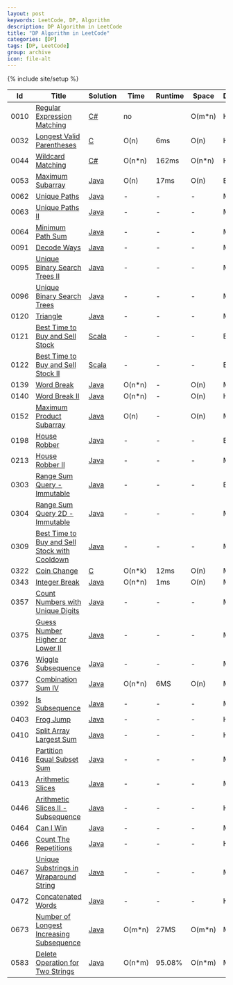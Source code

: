 ```yaml
---
layout: post
keywords: LeetCode, DP, Algorithm
description: DP Algorithm in LeetCode
title: "DP Algorithm in LeetCode"
categories: [DP]
tags: [DP, LeetCode]
group: archive
icon: file-alt
---
```

{% include site/setup %}

|Id  | Title  | Solution   | Time | Runtime |  Space | Difficulty  | Catagory|
 ------------ | ------------ | ------------ | ------------ | ------------ | ------------ | ------------ | ------------
|0010|[Regular Expression Matching](https://leetcode.com/problems/regular-expression-matching) | [C#](https://e.srl/leetcode-10/)  |   no| | O(m\*n)  |  Hard |DP|
|0032|[Longest Valid Parentheses](https://leetcode.com/problems/longest-valid-parentheses) | [C](https://e.srl/leetcode-32/)  | O(n) |6ms| O(n)  |  Hard |DP|
|0044|[Wildcard Matching](https://leetcode.com/problems/wildcard-matching/) | [C#](https://e.srl/leetcode-44/)  | O(n\*n) |162ms| O(n\*n)  |  Hard |DP|
|0053|[Maximum Subarray](https://leetcode.com/problems/maximum-subarray) | [Java](https://e.srl/leetcode-53/)  | O(n) |17ms| O(n)  |  Easy |DP|
|0062|[Unique Paths](https://leetcode.com/problems/unique-paths) | [Java](https://e.srl/leetcode-61/)  |-|-|-|  Medium |DP|
|0063|[Unique Paths II](https://leetcode.com/problems/unique-paths-ii) | [Java](https://e.srl/leetcode-63/)  |-|-|-|  Medium |DP|
|0064|[Minimum Path Sum](https://leetcode.com/problems/minimum-path-sum) | [Java](https://e.srl/leetcode-64/)  |-|-|-|  Medium |DP|
|0091|[Decode Ways](https://leetcode.com/problems/decode-ways) | [Java](https://e.srl/leetcode-91/)  |-|-|-|  Medium |DP|
|0095|[Unique Binary Search Trees II](https://leetcode.com/problems/unique-binary-search-trees-ii) | [Java](https://e.srl/leetcode-95/)  |-|-|-|  Medium |DP|
|0096|[Unique Binary Search Trees](https://leetcode.com/problems/unique-binary-search-trees) | [Java](https://e.srl/leetcode-96/)  |-|-|-|  Medium |DP|
|0120|[Triangle](https://leetcode.com/problems/triangle) | [Java](https://e.srl/leetcode-120/)  |-|-|-|  Medium |DP|
|0121|[Best Time to Buy and Sell Stock](https://leetcode.com/problems/best-time-to-buy-and-sell-stock/) | [Scala](https://e.srl/leetcode-121/)  |-|-|-|  Easy |DP|
|0122|[ Best Time to Buy and Sell Stock II](https://leetcode.com/problems/best-time-to-buy-and-sell-stock-ii/) | [Scala](https://e.srl/leetcode-122/)  |-|-|-|  Easy |DP|
|0139|[Word Break](https://leetcode.com/problems/word-break/) | [Java](https://e.srl/leetcode-139/)  | O(n\*n) |-| O(n)  |  Medium |DP|
|0140|[Word Break II](https://leetcode.com/problems/word-break-ii/) | [Java](https://e.srl/leetcode-140/)  | O(n\*n) |-| O(n)  |  Hard |DP|
|0152|[Maximum Product Subarray](https://leetcode.com/problems/maximum-product-subarray/) | [Java](https://e.srl/leetcode-152/)  | O(n) |-| O(n)  |  Medium |DP|
|0198|[House Robber](https://leetcode.com/problems/house-robber) | [Java](https://e.srl/leetcode-198/)  | - | - | - |  Easy |DP|
|0213|[House Robber II](https://leetcode.com/problems/house-robber-ii) | [Java](https://e.srl/leetcode-213/)  |-|-|-|  Medium |DP|
|0303|[Range Sum Query - Immutable](https://leetcode.com/problems/range-sum-query-immutable/) | [Java](https://e.srl/leetcode-303/)  |-|-|-|  Easy |DP|
|0304|[Range Sum Query 2D - Immutable](https://leetcode.com/problems/range-sum-query-2d-immutable/) | [Java](https://e.srl/leetcode-304/)  |-|-|-| Medium |DP|
|0309|[Best Time to Buy and Sell Stock with Cooldown](https://leetcode.com/problems/best-time-to-buy-and-sell-stock-with-cooldown/) | [Java](https://e.srl/leetcode-309/)  |-|-|-| Medium |DP|
|0322|[Coin Change](https://leetcode.com/problems/coin-change/) | [C](https://e.srl/leetcode-322/)  | O(n\*k) |12ms| O(n)  |  Medium |DP|
|0343|[Integer Break](https://leetcode.com/problems/integer-break/) | [Java](https://e.srl/leetcode-343/)  | O(n\*n) |1ms| O(n)  |  Medium |DP|
|0357|[Count Numbers with Unique Digits](https://leetcode.com/problems/count-numbers-with-unique-digits/) | [Java](https://e.srl/leetcode-357/)  |-|-|-|  Medium |DP|
|0375|[Guess Number Higher or Lower II](https://leetcode.com/problems/guess-number-higher-or-lower-ii/) | [Java](https://e.srl/leetcode-375/) | -|-|-|  Medium |DP|
|0376|[Wiggle Subsequence](https://leetcode.com/problems/wiggle-subsequence/) | [Java](https://e.srl/leetcode-376/) | -|-|-|  Medium |DP|
|0377|[Combination Sum IV](https://leetcode.com/problems/combination-sum-iv/) | [Java](https://e.srl/leetcode-377/)  | O(n\*n) |6MS| O(n)  |  Medium |DP|
|0392|[Is Subsequence](https://leetcode.com/problems/is-subsequence/description/) | [Java](https://e.srl/leetcode-392/)  |-|-|-| Medium |DP|
|0403|[Frog Jump](https://leetcode.com/problems/frog-jump/description/) | [Java](https://e.srl/leetcode-403/)  |-|-|-| Hard |DP|
|0410|[Split Array Largest Sum](https://leetcode.com/problems/split-array-largest-sum/) | [Java](https://e.srl/leetcode-410/)  |-|-|-| Hard |DP|
|0416|[Partition Equal Subset Sum](https://leetcode.com/problems/partition-equal-subset-sum/description/) | [Java](https://e.srl/leetcode-416/)  |-|-|-| Medium |DP|
|0413|[Arithmetic Slices](https://leetcode.com/problems/arithmetic-slices/description/)|[Java](https://e.srl/leetcode-413/)|-|-|-|Medium|DP|
|0446|[Arithmetic Slices II - Subsequence](https://leetcode.com/problems/arithmetic-slices-ii-subsequence/)|[Java](https://e.srl/leetcode-446/)|-|-|-|Hard|DP|
|0464|[Can I Win](https://leetcode.com/problems/can-i-win/)|[Java](https://e.srl/leetcode-464/)|-|-|-|Medium|DP|
|0466|[Count The Repetitions](https://leetcode.com/problems/count-the-repetitions/)|[Java](https://e.srl/leetcode-466/)|-|-|-|Hard|DP|
|0467|[Unique Substrings in Wraparound String](https://leetcode.com/problems/unique-substrings-in-wraparound-string/)|[Java](https://e.srl/leetcode-467/)|-|-|-|Medium|DP|
|0472|[Concatenated Words](https://leetcode.com/problems/concatenated-words/)|[Java](https://e.srl/leetcode-472/)|-|-|-|Hard|DP|
|0673|[Number of Longest Increasing Subsequence](https://leetcode.com/problems/number-of-longest-increasing-subsequence/) | [Java](https://e.srl/leetcode-673/) | O(m\*n) |27MS| O(m\*n) |Medium|DP|
|0583|[Delete Operation for Two Strings](https://leetcode.com/problems/delete-operation-for-two-strings)| [Java](https://e.srl/leetcode-58/)  | O(n\*m) |95.08%| O(n\*m)  |  Medium |DP |